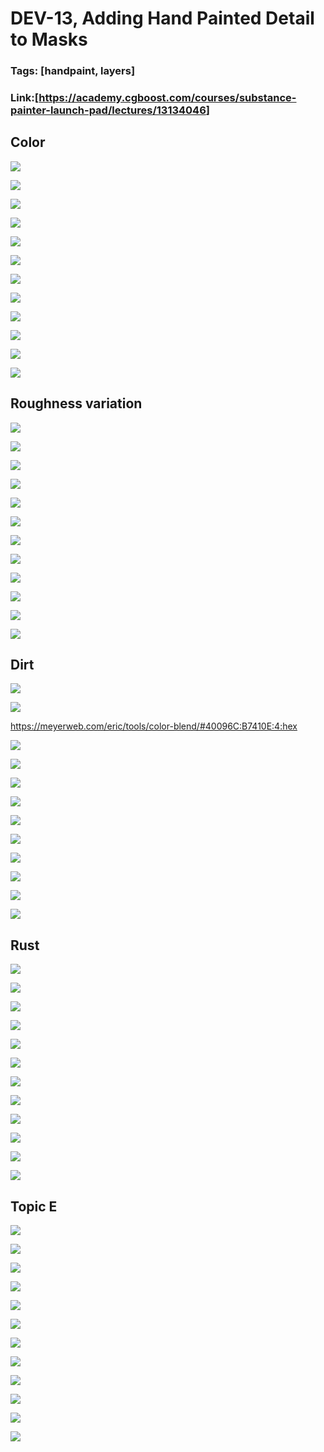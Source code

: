 # DEV-13, Adding Hand Painted Detail to Masks
### Tags: [handpaint, layers]
### Link:[<https://academy.cgboost.com/courses/substance-painter-launch-pad/lectures/13134046>]

## Color
![](../images/DEV-13/DEV-13-A1.png)

![](../images/DEV-13/DEV-13-A2.png)

![](../images/DEV-13/DEV-13-A3.png)

![](../images/DEV-13/DEV-13-A4.png)

![](../images/DEV-13/DEV-13-A5.png)

![](../images/DEV-13/DEV-13-A6.png)

![](../images/DEV-13/DEV-13-A7.png)

![](../images/DEV-13/DEV-13-A8.png)

![](../images/DEV-13/DEV-13-A9.png)

![](../images/DEV-13/DEV-13-A10.png)

![](../images/DEV-13/DEV-13-A11.png)

![](../images/DEV-13/DEV-13-A12.png)

## Roughness variation
![](../images/DEV-13/DEV-13-B1.png)

![](../images/DEV-13/DEV-13-B2.png)

![](../images/DEV-13/DEV-13-B3.png)

![](../images/DEV-13/DEV-13-B4.png)

![](../images/DEV-13/DEV-13-B5.png)

![](../images/DEV-13/DEV-13-B6.png)

![](../images/DEV-13/DEV-13-B7.png)

![](../images/DEV-13/DEV-13-B8.png)

![](../images/DEV-13/DEV-13-B9.png)

![](../images/DEV-13/DEV-13-B10.png)

![](../images/DEV-13/DEV-13-B11.png)

![](../images/DEV-13/DEV-13-B12.png)

## Dirt
![](../images/DEV-13/DEV-13-C1.png)

![](../images/DEV-13/DEV-13-C2.png)

<https://meyerweb.com/eric/tools/color-blend/#40096C:B7410E:4:hex>

![](../images/DEV-13/DEV-13-C3.png)

![](../images/DEV-13/DEV-13-C4.png)

![](../images/DEV-13/DEV-13-C5.png)

![](../images/DEV-13/DEV-13-C6.png)

![](../images/DEV-13/DEV-13-C7.png)

![](../images/DEV-13/DEV-13-C8.png)

![](../images/DEV-13/DEV-13-C9.png)

![](../images/DEV-13/DEV-13-C10.png)

![](../images/DEV-13/DEV-13-C11.png)

![](../images/DEV-13/DEV-13-C12.png)

## Rust
![](../images/DEV-13/DEV-13-D1.png)

![](../images/DEV-13/DEV-13-D2.png)

![](../images/DEV-13/DEV-13-D3.png)

![](../images/DEV-13/DEV-13-D4.png)

![](../images/DEV-13/DEV-13-D5.png)

![](../images/DEV-13/DEV-13-D6.png)

![](../images/DEV-13/DEV-13-D7.png)

![](../images/DEV-13/DEV-13-D8.png)

![](../images/DEV-13/DEV-13-D9.png)

![](../images/DEV-13/DEV-13-D10.png)

![](../images/DEV-13/DEV-13-D11.png)

![](../images/DEV-13/DEV-13-D12.png)

## Topic E
![](../images/DEV-13/DEV-13-E1.png)

![](../images/DEV-13/DEV-13-E2.png)

![](../images/DEV-13/DEV-13-E3.png)

![](../images/DEV-13/DEV-13-E4.png)

![](../images/DEV-13/DEV-13-E5.png)

![](../images/DEV-13/DEV-13-E6.png)

![](../images/DEV-13/DEV-13-E7.png)

![](../images/DEV-13/DEV-13-E8.png)

![](../images/DEV-13/DEV-13-E9.png)

![](../images/DEV-13/DEV-13-E10.png)

![](../images/DEV-13/DEV-13-E11.png)

![](../images/DEV-13/DEV-13-E12.png)

